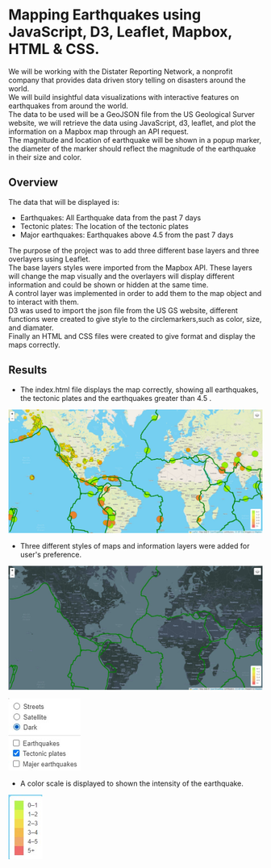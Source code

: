 # Mapping Earthquakes using JavaScript, D3, Leaflet, Mapbox, HTML & CSS.

We will be working with the Distater Reporting Network, a nonprofit company that provides data driven
story telling on disasters around the world.<br/>
We will build insightful data visualizations with interactive features on earthquakes from around the world.<br/>
The data to be used will be a GeoJSON file from the US Geological Surver website, we will retrieve the data
using JavaScript, d3, leaflet, and plot the information on a Mapbox map through an API request.<br/>
The magnitude and location of earthquake will be shown in a popup marker, the diameter of the marker should
reflect the magnitude of the earthquake in their size and color.

## Overview

The data that will be displayed is:
* Earthquakes: All Earthquake data from the past 7 days
* Tectonic plates: The location of the tectonic plates
* Major earthquakes: Earthquakes above 4.5 from the past 7 days

The purpose of the project was to add three different base layers and three overlayers using Leaflet.<br/>
The base layers styles were imported from the Mapbox API. These layers will change the map visually and the overlayers will display different information and could be shown or hidden at the same time.<br/>
A control layer was implemented in order to add them to the map object and to interact with them.<br/>
D3 was used to import the json file from the US GS website, different functions were created to give style to the circlemarkers,such as color, size, and diamater.<br/>
Finally an HTML and CSS files were created to give format and display the maps correctly.

## Results

* The index.html file displays the map correctly, showing all earthquakes, the tectonic plates and the earthquakes greater than 4.5 .

![](Earthquake_challenge/static/images/map1.jpg)

* Three different styles of maps and information layers were added for user's preference.

![](Earthquake_challenge/static/images/map2.jpg)

![](Earthquake_challenge/static/images/options2.jpg)

* A color scale is displayed to shown the intensity of the earthquake.

![](Earthquake_challenge/static/images/scale.jpg)





